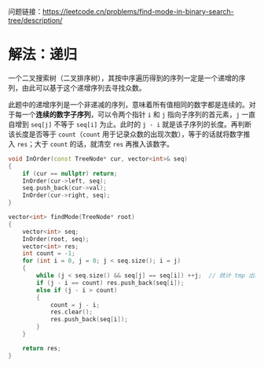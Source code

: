 问题链接：https://leetcode.cn/problems/find-mode-in-binary-search-tree/description/

# 解法：递归

一个二叉搜索树（二叉排序树），其按中序遍历得到的序列一定是一个递增的序列，由此可以基于这个递增序列去寻找众数。

此题中的递增序列是一个非递减的序列，意味着所有值相同的数字都是连续的。对于每一个**连续的数字子序列**，可以令两个指针 `i` 和 `j` 指向子序列的首元素，`j` 一直自增到 `seq[j]` 不等于 `seq[i]` 为止。此时的 `j - i` 就是该子序列的长度。再判断该长度是否等于 `count`（`count` 用于记录众数的出现次数），等于的话就将数字推入 `res`；大于 `count` 的话，就清空 `res` 再推入该数字。

```cpp
void InOrder(const TreeNode* cur, vector<int>& seq)
{
    if (cur == nullptr) return;
    InOrder(cur->left, seq);
    seq.push_back(cur->val);
    InOrder(cur->right, seq);
}

vector<int> findMode(TreeNode* root)
{
    vector<int> seq;
    InOrder(root, seq);
    vector<int> res;
    int count = -1;
    for (int i = 0, j = 0; j < seq.size(); i = j)
    {
        while (j < seq.size() && seq[j] == seq[i]) ++j;  // 统计 tmp 出现的次数
        if (j - i == count) res.push_back(seq[i]);
        else if (j - i > count)
        {
            count = j - i;
            res.clear();
            res.push_back(seq[i]);
        }
    }

    return res;
}
```
